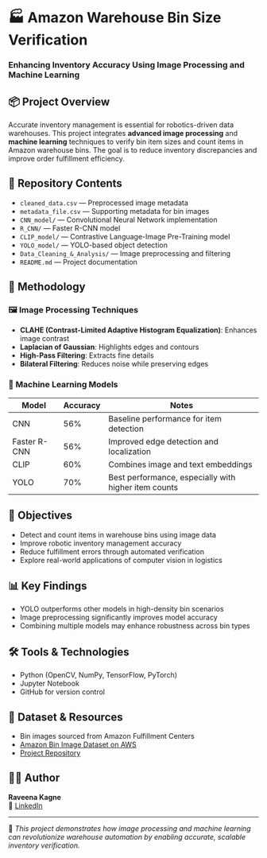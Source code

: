 # 🏭 Amazon Warehouse Bin Size Verification  
### Enhancing Inventory Accuracy Using Image Processing and Machine Learning  

## 📦 Project Overview
Accurate inventory management is essential for robotics-driven data warehouses. This project integrates **advanced image processing** and **machine learning** techniques to verify bin item sizes and count items in Amazon warehouse bins. The goal is to reduce inventory discrepancies and improve order fulfillment efficiency.

## 📁 Repository Contents
- `cleaned_data.csv` — Preprocessed image metadata  
- `metadata_file.csv` — Supporting metadata for bin images  
- `CNN_model/` — Convolutional Neural Network implementation  
- `R_CNN/` — Faster R-CNN model  
- `CLIP_model/` — Contrastive Language-Image Pre-Training model  
- `YOLO_model/` — YOLO-based object detection  
- `Data_Cleaning_&_Analysis/` — Image preprocessing and filtering  
- `README.md` — Project documentation  

## 🧪 Methodology
### 🖼️ Image Processing Techniques
- **CLAHE (Contrast-Limited Adaptive Histogram Equalization)**: Enhances image contrast  
- **Laplacian of Gaussian**: Highlights edges and contours  
- **High-Pass Filtering**: Extracts fine details  
- **Bilateral Filtering**: Reduces noise while preserving edges  

### 🤖 Machine Learning Models
| Model        | Accuracy | Notes |
|--------------|----------|-------|
| CNN          | 56%      | Baseline performance for item detection  
| Faster R-CNN | 56%      | Improved edge detection and localization  
| CLIP         | 60%      | Combines image and text embeddings  
| YOLO         | 70%      | Best performance, especially with higher item counts  

## 🎯 Objectives
- Detect and count items in warehouse bins using image data  
- Improve robotic inventory management accuracy  
- Reduce fulfillment errors through automated verification  
- Explore real-world applications of computer vision in logistics  

## 📊 Key Findings
- YOLO outperforms other models in high-density bin scenarios  
- Image preprocessing significantly improves model accuracy  
- Combining multiple models may enhance robustness across bin types  

## 🛠️ Tools & Technologies
- Python (OpenCV, NumPy, TensorFlow, PyTorch)  
- Jupyter Notebook  
- GitHub for version control  

## 🔗 Dataset & Resources
- Bin images sourced from Amazon Fulfillment Centers  
- [Amazon Bin Image Dataset on AWS](https://registry.opendata.aws/amazon-bin-imagery)  
- [Project Repository](https://github.com/raveenakagne/DATA270-GWAR.git)  

## 👩‍💻 Author
**Raveena Kagne**  
📎 [LinkedIn](https://www.linkedin.com/in/raveenakagne)  

---

📌 _This project demonstrates how image processing and machine learning can revolutionize warehouse automation by enabling accurate, scalable inventory verification._
